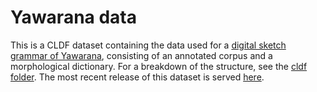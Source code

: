# Yawarana data

This is a CLDF dataset containing the data used for a [digital sketch grammar of Yawarana](https://github.com/fmatter/yawarana-sketch), consisting of an annotated corpus and a morphological dictionary.
For a breakdown of the structure, see the [cldf folder](cldf).
The most recent release of this dataset is served [here](https://caribank.github.io/yawarana-sketch/).